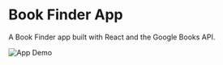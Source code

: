 # Book Finder App

A Book Finder app built with React and the Google Books API.

![App Demo](https://res.cloudinary.com/djksghat4/image/upload/v1568099452/bookfinder.gif "App Demo")
